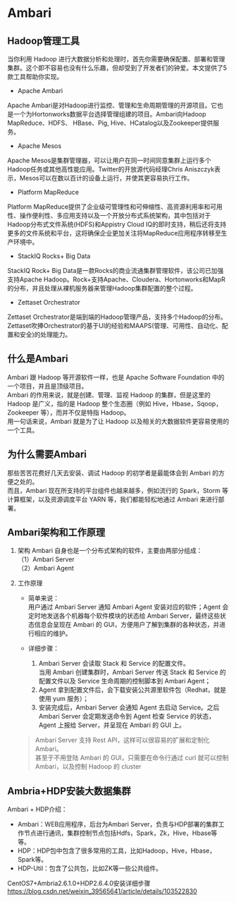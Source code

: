 # Ambari  


## Hadoop管理工具  


当你利用 Hadoop 进行大数据分析和处理时，首先你需要确保配置、部署和管理集群。这个即不容易也没有什么乐趣，但却受到了开发者们的钟爱。本文提供了5款工具帮助你实现。

* Apache Ambari

Apache Ambari是对Hadoop进行监控、管理和生命周期管理的开源项目。它也是一个为Hortonworks数据平台选择管理组建的项目。Ambari向Hadoop MapReduce、HDFS、 HBase、Pig, Hive、HCatalog以及Zookeeper提供服务。


* Apache Mesos

Apache Mesos是集群管理器，可以让用户在同一时间同意集群上运行多个Hadoop任务或其他高性能应用。Twitter的开放源代码经理Chris Aniszczyk表示，Mesos可以在数以百计的设备上运行，并使其更容易执行工作。

* Platform MapReduce

Platform MapReduce提供了企业级可管理性和可伸缩性、高资源利用率和可用性、操作便利性、多应用支持以及一个开放分布式系统架构，其中包括对于Hadoop分布式文件系统(HDFS)和Appistry Cloud IQ的即时支持，稍后还将支持更多的文件系统和平台，这将确保企业更加关注将MapReduce应用程序转移至生产环境中。

* StackIQ Rocks+ Big Data

StackIQ Rock+ Big Data是一款Rocks的商业流通集群管理软件，该公司已加强支持Apache Hadoop。Rock+支持Apache、Cloudera、Hortonworks和MapR的分布，并且处理从裸机服务器来管理Hadoop集群配置的整个过程。

* Zettaset Orchestrator

Zettaset Orchestrator是端到端的Hadoop管理产品，支持多个Hadoop的分布。Zettaset吹捧Orchestrator的基于UI的经验和MAAPS(管理、可用性、自动化、配置和安全)的处理能力。


## 什么是Ambari  
Ambari 跟 Hadoop 等开源软件一样，也是 Apache Software Foundation 中的一个项目，并且是顶级项目。  
Ambari 的作用来说，就是创建、管理、监视 Hadoop 的集群，但是这里的 Hadoop 是广义，指的是 Hadoop 整个生态圈（例如 Hive，Hbase，Sqoop，Zookeeper 等），而并不仅是特指 Hadoop。  
用一句话来说，Ambari 就是为了让 Hadoop 以及相关的大数据软件更容易使用的一个工具。


## 为什么需要Ambari
那些苦苦花费好几天去安装、调试 Hadoop 的初学者是最能体会到 Ambari 的方便之处的。   
而且，Ambari 现在所支持的平台组件也越来越多，例如流行的 Spark，Storm 等计算框架，以及资源调度平台 YARN 等，我们都能轻松地通过 Ambari 来进行部署。

## Ambari架构和工作原理  
1. 架构
Ambari 自身也是一个分布式架构的软件，主要由两部分组成：  
（1）Ambari Server   
（2）Ambari Agent  

2. 工作原理  
	* 简单来说：  
	用户通过 Ambari Server 通知 Ambari Agent 安装对应的软件；Agent 会定时地发送各个机器每个软件模块的状态给 Ambari Server，最终这些状态信息会呈现在 Ambari 的 GUI，方便用户了解到集群的各种状态，并进行相应的维护。  

	* 详细步骤：  
		1. Ambari Server 会读取 Stack 和 Service 的配置文件。  
		当用 Ambari 创建集群时，Ambari Server 传送 Stack 和 Service 的配置文件以及 Service 生命周期的控制脚本到 Ambari Agent；  
		2. Agent 拿到配置文件后，会下载安装公共源里软件包（Redhat，就是使用 yum 服务）；  
		3. 安装完成后，Ambari Server 会通知 Agent 去启动 Service。之后 Ambari Server 会定期发送命令到 Agent 检查 Service 的状态，Agent 上报给 Server，并呈现在 Ambari 的 GUI 上。
	> Ambari Server 支持 Rest API，这样可以很容易的扩展和定制化 Ambari。  
	> 甚至于不用登陆 Ambari 的 GUI，只需要在命令行通过 curl 就可以控制 
	> Ambari，以及控制 Hadoop 的 cluster


## Ambria+HDP安装大数据集群  
Ambari + HDP介绍：  
* Ambari：WEB应用程序，后台为Ambari Server，负责与HDP部署的集群工作节点进行通讯，集群控制节点包括Hdfs，Spark，Zk，Hive，Hbase等等。  
* HDP：HDP包中包含了很多常用的工具，比如Hadoop，Hive，Hbase，Spark等。  
* HDP-Util：包含了公共包，比如ZK等一些公共组件。  
  
CentOS7+Ambria2.6.1.0+HDP2.6.4.0安装详细步骤  
https://blog.csdn.net/weixin_39565641/article/details/103522830  
